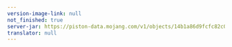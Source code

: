 ```yaml
---
version-image-link: null
not_finished: true
server-jar: https://piston-data.mojang.com/v1/objects/14b1a86d9fcfc82c013e82910e8209617c3a721e/server.jar
translator: null
---
```

